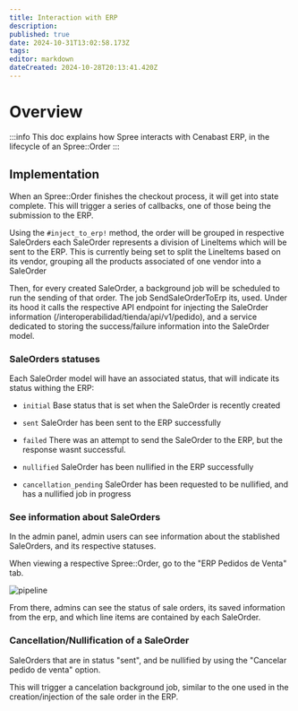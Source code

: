 ```yaml
---
title: Interaction with ERP
description: 
published: true
date: 2024-10-31T13:02:58.173Z
tags: 
editor: markdown
dateCreated: 2024-10-28T20:13:41.420Z
---
```


# Overview

:::info
This doc explains how Spree interacts with Cenabast ERP, in the lifecycle of an Spree::Order
:::

## Implementation

When an Spree::Order finishes the checkout process, it will get into state complete.
This will trigger a series of callbacks, one of those being the submission to the ERP.

Using the `#inject_to_erp!` method, the order will be grouped in respective SaleOrders
each SaleOrder represents a division of LineItems which will be sent to the ERP.
This is currently being set to split the LineItems based on its vendor, grouping all the products associated of one vendor into a SaleOrder

Then, for every created SaleOrder, a background job will be scheduled to run the sending of that order.
The job SendSaleOrderToErp its, used. Under its hood it calls the respective API endpoint for injecting the SaleOrder information (/interoperabilidad/tienda/api/v1/pedido), and a service dedicated to storing the success/failure information into the SaleOrder model.

### SaleOrders statuses

Each SaleOrder model will have an associated status, that will indicate its status withing the ERP:

* `initial`
  Base status that is set when the SaleOrder is recently created

* `sent`
  SaleOrder has been sent to the ERP successfully

* `failed`
  There was an attempt to send the SaleOrder to the ERP, but the response wasnt successful.

* `nullified`
  SaleOrder has been nullified in the ERP successfully

* `cancellation_pending`
  SaleOrder has been requested to be nullified, and has a nullified job in progress

### See information about SaleOrders

In the admin panel, admin users can see information about the stablished SaleOrders, and its respective statuses.

When viewing a respective Spree::Order, go to the "ERP Pedidos de Venta" tab.

![pipeline](./integration-with-erp/view-sale-orders.gif)

From there, admins can see the status of sale orders, its saved information from the erp, and which line items are contained by each SaleOrder.

### Cancellation/Nullification of a SaleOrder

SaleOrders that are in status "sent", and be nullified by using the "Cancelar pedido de venta" option.

This will trigger a cancelation background job, similar to the one used in the creation/injection of the sale order in the ERP.
